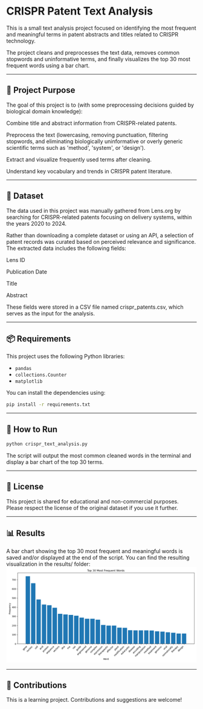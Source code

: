 # CRISPR Patent Text Analysis

This is a small text analysis project focused on identifying the most frequent and meaningful terms in patent abstracts and titles related to CRISPR technology.

The project cleans and preprocesses the text data, removes common stopwords and uninformative terms, and finally visualizes the top 30 most frequent words using a bar chart.

---

## 🧪 Project Purpose

The goal of this project is to (with some preprocessing decisions guided by biological domain knowledge):

Combine title and abstract information from CRISPR-related patents.

Preprocess the text (lowercasing, removing punctuation, filtering stopwords, and eliminating biologically uninformative or overly generic scientific terms such as 'method', 'system', or 'design').

Extract and visualize frequently used terms after cleaning.

Understand key vocabulary and trends in CRISPR patent literature.

---

## 📁 Dataset

The data used in this project was manually gathered from Lens.org by searching for CRISPR-related patents focusing on delivery systems, within the years 2020 to 2024.

Rather than downloading a complete dataset or using an API, a selection of patent records was curated based on perceived relevance and significance. The extracted data includes the following fields:

Lens ID

Publication Date

Title

Abstract

These fields were stored in a CSV file named crispr_patents.csv, which serves as the input for the analysis.

---

## 📦 Requirements

This project uses the following Python libraries:

- `pandas`
- `collections.Counter`
- `matplotlib`

You can install the dependencies using:

```bash
pip install -r requirements.txt
```

---

## 🚀 How to Run

```bash
python crispr_text_analysis.py
```

The script will output the most common cleaned words in the terminal and display a bar chart of the top 30 terms.

---

## 📄 License

This project is shared for educational and non-commercial purposes.\
Please respect the license of the original dataset if you use it further.

---

## 📊 Results

A bar chart showing the top 30 most frequent and meaningful words is saved and/or displayed at the end of the script. You can find the resulting visualization in the results/ folder:
![Results](Results.png)

---

## 🤝 Contributions

This is a learning project. Contributions and suggestions are welcome!

